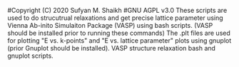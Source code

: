 #Copyright (C) 2020 Sufyan M. Shaikh
#GNU AGPL v3.0
These scripts are used to do strucutrual relaxations and get precise
lattice parameter using Vienna Ab-inito Simulaiton Package (VASP) using bash scripts.
(VASP should be installed prior to running these commands)
The .plt files are used for plotting "E vs. k-points" and "E vs. lattice parameter"
plots using gnuplot (prior Gnuplot should be installed).
VASP structure relaxation bash and gnuplot scripts.
